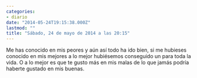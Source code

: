 ```yaml
---
categories:
- diario
date: "2014-05-24T19:15:38.000Z"
lastmod: ""
title: "Sábado, 24 de mayo de 2014 a las 20:15"
---
```


Me has conocido en mis peores y aún así todo ha ido bien, si me hubieses conocido en mis mejores a lo mejor hubiésemos conseguido un para toda la vida. O a lo mejor es que te gusto más en mis malas de lo que jamás podría haberte gustado en mis buenas.